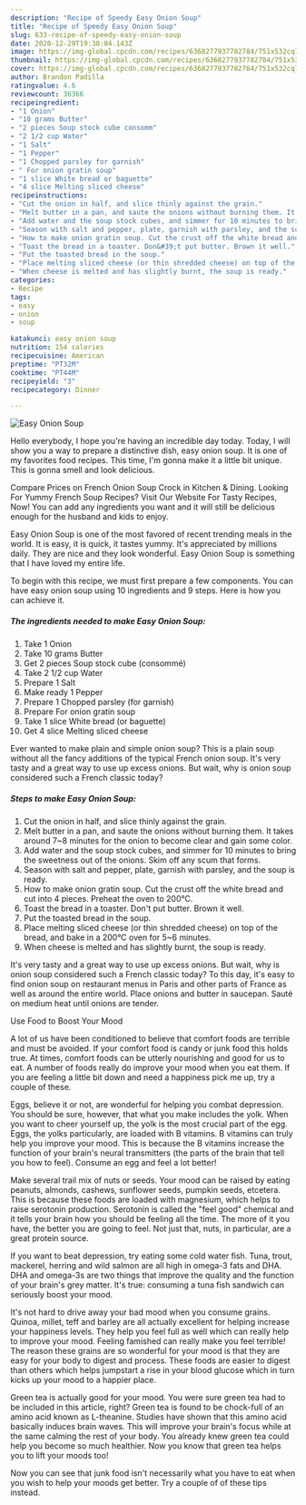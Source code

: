 ```yaml
---
description: "Recipe of Speedy Easy Onion Soup"
title: "Recipe of Speedy Easy Onion Soup"
slug: 633-recipe-of-speedy-easy-onion-soup
date: 2020-12-29T19:38:04.143Z
image: https://img-global.cpcdn.com/recipes/6368277937782784/751x532cq70/easy-onion-soup-recipe-main-photo.jpg
thumbnail: https://img-global.cpcdn.com/recipes/6368277937782784/751x532cq70/easy-onion-soup-recipe-main-photo.jpg
cover: https://img-global.cpcdn.com/recipes/6368277937782784/751x532cq70/easy-onion-soup-recipe-main-photo.jpg
author: Brandon Padilla
ratingvalue: 4.6
reviewcount: 36366
recipeingredient:
- "1 Onion"
- "10 grams Butter"
- "2 pieces Soup stock cube consomm"
- "2 1/2 cup Water"
- "1 Salt"
- "1 Pepper"
- "1 Chopped parsley for garnish"
- " For onion gratin soup"
- "1 slice White bread or baguette"
- "4 slice Melting sliced cheese"
recipeinstructions:
- "Cut the onion in half, and slice thinly against the grain."
- "Melt butter in a pan, and saute the onions without burning them. It takes around 7~8 minutes for the onion to become clear and gain some color."
- "Add water and the soup stock cubes, and simmer for 10 minutes to bring the sweetness out of the onions. Skim off any scum that forms."
- "Season with salt and pepper, plate, garnish with parsley, and the soup is ready."
- "How to make onion gratin soup. Cut the crust off the white bread and cut into 4 pieces. Preheat the oven to 200°C."
- "Toast the bread in a toaster. Don&#39;t put butter. Brown it well."
- "Put the toasted bread in the soup."
- "Place melting sliced cheese (or thin shredded cheese) on top of the bread, and bake in a 200°C oven for 5~6 minutes."
- "When cheese is melted and has slightly burnt, the soup is ready."
categories:
- Recipe
tags:
- easy
- onion
- soup

katakunci: easy onion soup 
nutrition: 154 calories
recipecuisine: American
preptime: "PT32M"
cooktime: "PT44M"
recipeyield: "3"
recipecategory: Dinner

---
```



![Easy Onion Soup](https://img-global.cpcdn.com/recipes/6368277937782784/751x532cq70/easy-onion-soup-recipe-main-photo.jpg)

Hello everybody, I hope you're having an incredible day today. Today, I will show you a way to prepare a distinctive dish, easy onion soup. It is one of my favorites food recipes. This time, I'm gonna make it a little bit unique. This is gonna smell and look delicious.

Compare Prices on French Onion Soup Crock in Kitchen &amp; Dining. Looking For Yummy French Soup Recipes? Visit Our Website For Tasty Recipes, Now! You can add any ingredients you want and it will still be delicious enough for the husband and kids to enjoy.

Easy Onion Soup is one of the most favored of recent trending meals in the world. It is easy, it is quick, it tastes yummy. It's appreciated by millions daily. They are nice and they look wonderful. Easy Onion Soup is something that I have loved my entire life.


To begin with this recipe, we must first prepare a few components. You can have easy onion soup using 10 ingredients and 9 steps. Here is how you can achieve it.

<!--inarticleads1-->

##### The ingredients needed to make Easy Onion Soup:

1. Take 1 Onion
1. Take 10 grams Butter
1. Get 2 pieces Soup stock cube (consommé)
1. Take 2 1/2 cup Water
1. Prepare 1 Salt
1. Make ready 1 Pepper
1. Prepare 1 Chopped parsley (for garnish)
1. Prepare  For onion gratin soup
1. Take 1 slice White bread (or baguette)
1. Get 4 slice Melting sliced cheese


Ever wanted to make plain and simple onion soup? This is a plain soup without all the fancy additions of the typical French onion soup. It&#39;s very tasty and a great way to use up excess onions. But wait, why is onion soup considered such a French classic today? 

<!--inarticleads2-->

##### Steps to make Easy Onion Soup:

1. Cut the onion in half, and slice thinly against the grain.
1. Melt butter in a pan, and saute the onions without burning them. It takes around 7~8 minutes for the onion to become clear and gain some color.
1. Add water and the soup stock cubes, and simmer for 10 minutes to bring the sweetness out of the onions. Skim off any scum that forms.
1. Season with salt and pepper, plate, garnish with parsley, and the soup is ready.
1. How to make onion gratin soup. Cut the crust off the white bread and cut into 4 pieces. Preheat the oven to 200°C.
1. Toast the bread in a toaster. Don&#39;t put butter. Brown it well.
1. Put the toasted bread in the soup.
1. Place melting sliced cheese (or thin shredded cheese) on top of the bread, and bake in a 200°C oven for 5~6 minutes.
1. When cheese is melted and has slightly burnt, the soup is ready.


It&#39;s very tasty and a great way to use up excess onions. But wait, why is onion soup considered such a French classic today? To this day, it&#39;s easy to find onion soup on restaurant menus in Paris and other parts of France as well as around the entire world. Place onions and butter in saucepan. Sauté on medium heat until onions are tender. 

Use Food to Boost Your Mood


A lot of us have been conditioned to believe that comfort foods are terrible and must be avoided. If your comfort food is candy or junk food this holds true. At times, comfort foods can be utterly nourishing and good for us to eat. A number of foods really do improve your mood when you eat them. If you are feeling a little bit down and need a happiness pick me up, try a couple of these.

Eggs, believe it or not, are wonderful for helping you combat depression. You should be sure, however, that what you make includes the yolk. When you want to cheer yourself up, the yolk is the most crucial part of the egg. Eggs, the yolks particularly, are loaded with B vitamins. B vitamins can truly help you improve your mood. This is because the B vitamins increase the function of your brain's neural transmitters (the parts of the brain that tell you how to feel). Consume an egg and feel a lot better!

Make several trail mix of nuts or seeds. Your mood can be raised by eating peanuts, almonds, cashews, sunflower seeds, pumpkin seeds, etcetera. This is because these foods are loaded with magnesium, which helps to raise serotonin production. Serotonin is called the "feel good" chemical and it tells your brain how you should be feeling all the time. The more of it you have, the better you are going to feel. Not just that, nuts, in particular, are a great protein source.

If you want to beat depression, try eating some cold water fish. Tuna, trout, mackerel, herring and wild salmon are all high in omega-3 fats and DHA. DHA and omega-3s are two things that improve the quality and the function of your brain's grey matter. It's true: consuming a tuna fish sandwich can seriously boost your mood. 

It's not hard to drive away your bad mood when you consume grains. Quinoa, millet, teff and barley are all actually excellent for helping increase your happiness levels. They help you feel full as well which can really help to improve your mood. Feeling famished can really make you feel terrible! The reason these grains are so wonderful for your mood is that they are easy for your body to digest and process. These foods are easier to digest than others which helps jumpstart a rise in your blood glucose which in turn kicks up your mood to a happier place.

Green tea is actually good for your mood. You were sure green tea had to be included in this article, right? Green tea is found to be chock-full of an amino acid known as L-theanine. Studies have shown that this amino acid basically induces brain waves. This will improve your brain's focus while at the same calming the rest of your body. You already knew green tea could help you become so much healthier. Now you know that green tea helps you to lift your moods too!

Now you can see that junk food isn't necessarily what you have to eat when you wish to help your moods get better. Try  a  couple of  of  these  tips  instead.

